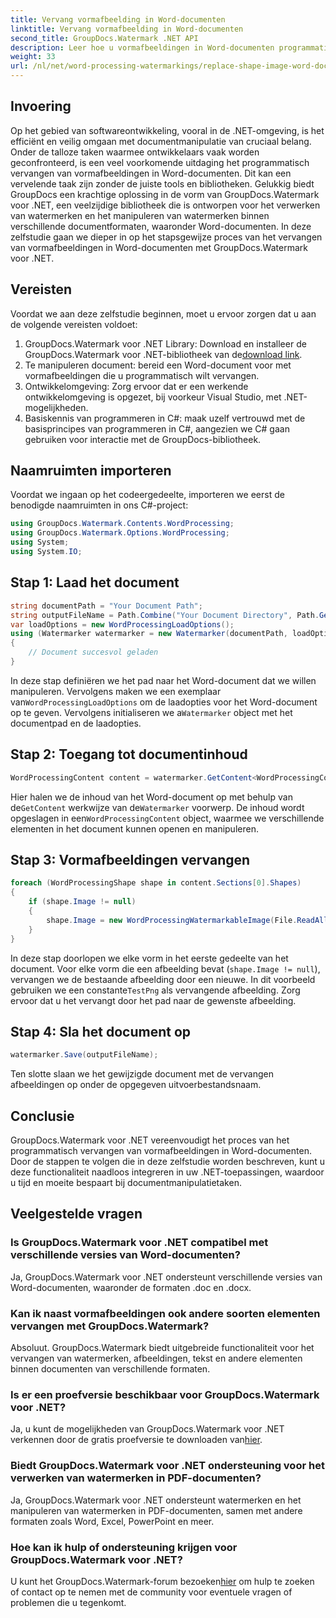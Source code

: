```yaml
---
title: Vervang vormafbeelding in Word-documenten
linktitle: Vervang vormafbeelding in Word-documenten
second_title: GroupDocs.Watermark .NET API
description: Leer hoe u vormafbeeldingen in Word-documenten programmatisch vervangt met GroupDocs.Watermark voor .NET. Vereenvoudig documentmanipulatietaken moeiteloos.
weight: 33
url: /nl/net/word-processing-watermarkings/replace-shape-image-word-docs/
---
```

## Invoering
Op het gebied van softwareontwikkeling, vooral in de .NET-omgeving, is het efficiënt en veilig omgaan met documentmanipulatie van cruciaal belang. Onder de talloze taken waarmee ontwikkelaars vaak worden geconfronteerd, is een veel voorkomende uitdaging het programmatisch vervangen van vormafbeeldingen in Word-documenten. Dit kan een vervelende taak zijn zonder de juiste tools en bibliotheken.
Gelukkig biedt GroupDocs een krachtige oplossing in de vorm van GroupDocs.Watermark voor .NET, een veelzijdige bibliotheek die is ontworpen voor het verwerken van watermerken en het manipuleren van watermerken binnen verschillende documentformaten, waaronder Word-documenten. In deze zelfstudie gaan we dieper in op het stapsgewijze proces van het vervangen van vormafbeeldingen in Word-documenten met GroupDocs.Watermark voor .NET.
## Vereisten
Voordat we aan deze zelfstudie beginnen, moet u ervoor zorgen dat u aan de volgende vereisten voldoet:
1.  GroupDocs.Watermark voor .NET Library: Download en installeer de GroupDocs.Watermark voor .NET-bibliotheek van de[download link](https://releases.groupdocs.com/Watermark/net/).
2. Te manipuleren document: bereid een Word-document voor met vormafbeeldingen die u programmatisch wilt vervangen.
3. Ontwikkelomgeving: Zorg ervoor dat er een werkende ontwikkelomgeving is opgezet, bij voorkeur Visual Studio, met .NET-mogelijkheden.
4. Basiskennis van programmeren in C#: maak uzelf vertrouwd met de basisprincipes van programmeren in C#, aangezien we C# gaan gebruiken voor interactie met de GroupDocs-bibliotheek.
## Naamruimten importeren
Voordat we ingaan op het codeergedeelte, importeren we eerst de benodigde naamruimten in ons C#-project:
```csharp
using GroupDocs.Watermark.Contents.WordProcessing;
using GroupDocs.Watermark.Options.WordProcessing;
using System;
using System.IO;
```
## Stap 1: Laad het document
```csharp
string documentPath = "Your Document Path";
string outputFileName = Path.Combine("Your Document Directory", Path.GetFileName(documentPath));
var loadOptions = new WordProcessingLoadOptions();
using (Watermarker watermarker = new Watermarker(documentPath, loadOptions))
{
    // Document succesvol geladen
}
```
 In deze stap definiëren we het pad naar het Word-document dat we willen manipuleren. Vervolgens maken we een exemplaar van`WordProcessingLoadOptions` om de laadopties voor het Word-document op te geven. Vervolgens initialiseren we a`Watermarker` object met het documentpad en de laadopties.
## Stap 2: Toegang tot documentinhoud
```csharp
WordProcessingContent content = watermarker.GetContent<WordProcessingContent>();
```
 Hier halen we de inhoud van het Word-document op met behulp van de`GetContent` werkwijze van de`Watermarker` voorwerp. De inhoud wordt opgeslagen in een`WordProcessingContent` object, waarmee we verschillende elementen in het document kunnen openen en manipuleren.
## Stap 3: Vormafbeeldingen vervangen
```csharp
foreach (WordProcessingShape shape in content.Sections[0].Shapes)
{
    if (shape.Image != null)
    {
        shape.Image = new WordProcessingWatermarkableImage(File.ReadAllBytes(Constants.TestPng));
    }
}
```
In deze stap doorlopen we elke vorm in het eerste gedeelte van het document. Voor elke vorm die een afbeelding bevat (`shape.Image != null`), vervangen we de bestaande afbeelding door een nieuwe. In dit voorbeeld gebruiken we een constante`TestPng` als vervangende afbeelding. Zorg ervoor dat u het vervangt door het pad naar de gewenste afbeelding.
## Stap 4: Sla het document op
```csharp
watermarker.Save(outputFileName);
```
Ten slotte slaan we het gewijzigde document met de vervangen afbeeldingen op onder de opgegeven uitvoerbestandsnaam.

## Conclusie
GroupDocs.Watermark voor .NET vereenvoudigt het proces van het programmatisch vervangen van vormafbeeldingen in Word-documenten. Door de stappen te volgen die in deze zelfstudie worden beschreven, kunt u deze functionaliteit naadloos integreren in uw .NET-toepassingen, waardoor u tijd en moeite bespaart bij documentmanipulatietaken.
## Veelgestelde vragen
### Is GroupDocs.Watermark voor .NET compatibel met verschillende versies van Word-documenten?
Ja, GroupDocs.Watermark voor .NET ondersteunt verschillende versies van Word-documenten, waaronder de formaten .doc en .docx.
### Kan ik naast vormafbeeldingen ook andere soorten elementen vervangen met GroupDocs.Watermark?
Absoluut. GroupDocs.Watermark biedt uitgebreide functionaliteit voor het vervangen van watermerken, afbeeldingen, tekst en andere elementen binnen documenten van verschillende formaten.
### Is er een proefversie beschikbaar voor GroupDocs.Watermark voor .NET?
 Ja, u kunt de mogelijkheden van GroupDocs.Watermark voor .NET verkennen door de gratis proefversie te downloaden van[hier](https://releases.groupdocs.com/).
### Biedt GroupDocs.Watermark voor .NET ondersteuning voor het verwerken van watermerken in PDF-documenten?
Ja, GroupDocs.Watermark voor .NET ondersteunt watermerken en het manipuleren van watermerken in PDF-documenten, samen met andere formaten zoals Word, Excel, PowerPoint en meer.
### Hoe kan ik hulp of ondersteuning krijgen voor GroupDocs.Watermark voor .NET?
 U kunt het GroupDocs.Watermark-forum bezoeken[hier](https://forum.groupdocs.com/c/watermark/19) om hulp te zoeken of contact op te nemen met de community voor eventuele vragen of problemen die u tegenkomt.